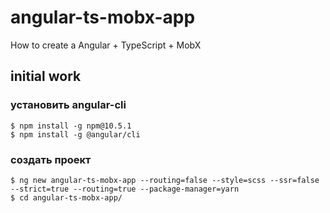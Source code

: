 # angular-ts-mobx-app
How to create a Angular + TypeScript + MobX


## initial work

### установить angular-cli
```
$ npm install -g npm@10.5.1
$ npm install -g @angular/cli
```

### создать проект
```
$ ng new angular-ts-mobx-app --routing=false --style=scss --ssr=false --strict=true --routing=true --package-manager=yarn
$ cd angular-ts-mobx-app/
```
